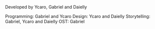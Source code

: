 Developed by Ycaro, Gabriel and Daielly

Programming: Gabriel and Ycaro
Design: Ycaro and Daielly
Storytelling: Gabriel, Ycaro and Daielly
OST: Gabriel
